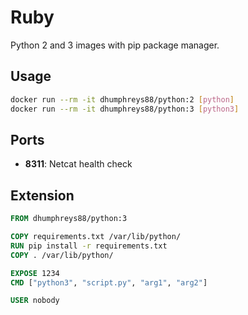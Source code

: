 # Ruby

Python 2 and 3 images with pip package manager.

## Usage

```bash
docker run --rm -it dhumphreys88/python:2 [python]
docker run --rm -it dhumphreys88/python:3 [python3]
```

## Ports

- __8311__: Netcat health check

## Extension

```dockerfile
FROM dhumphreys88/python:3

COPY requirements.txt /var/lib/python/
RUN pip install -r requirements.txt
COPY . /var/lib/python/

EXPOSE 1234
CMD ["python3", "script.py", "arg1", "arg2"]

USER nobody
```
